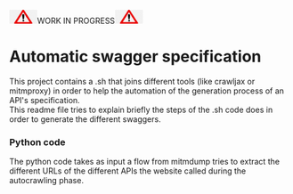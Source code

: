 <img alt="alert" height="25" src="png-transparent-warning-sign-caution-frame-angle-image-file-formats-text.png" width="50"/>WORK IN PROGRESS<img alt="alert" height="25" src="png-transparent-warning-sign-caution-frame-angle-image-file-formats-text.png" width="50"/>

# Automatic swagger specification #
This project contains a .sh that joins different tools (like crawljax or mitmproxy) in order to help the automation of the 
generation process of an API's specification. \
This readme file tries to explain briefly the steps of the .sh code does in order to generate the different swaggers.

### Python code ###
The python code takes as input a flow from mitmdump tries to extract the different URLs of the different APIs
the website called during the autocrawling phase.
